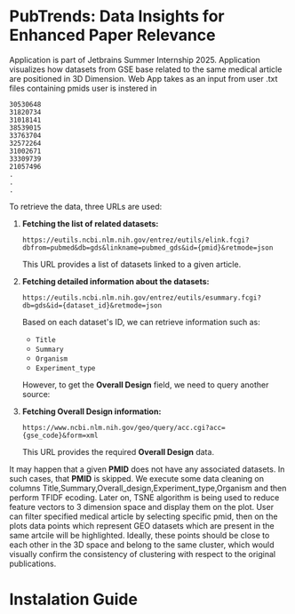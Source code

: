 # PubTrends: Data Insights for Enhanced Paper Relevance
Application is part of Jetbrains Summer Internship 2025.
Application visualizes how datasets from GSE base related to the same medical article are 
positioned in 3D Dimension. Web App takes as an input from user .txt files
containing pmids user is instered in
```text
30530648
31820734
31018141
38539015
33763704
32572264
31002671
33309739
21057496
.
.
.
```
To retrieve the data, three URLs are used:

1. **Fetching the list of related datasets:**

   `https://eutils.ncbi.nlm.nih.gov/entrez/eutils/elink.fcgi?dbfrom=pubmed&db=gds&linkname=pubmed_gds&id={pmid}&retmode=json`

   This URL provides a list of datasets linked to a given article.

2. **Fetching detailed information about the datasets:**

   `https://eutils.ncbi.nlm.nih.gov/entrez/eutils/esummary.fcgi?db=gds&id={dataset_id}&retmode=json`

   Based on each dataset's ID, we can retrieve information such as:
   - `Title`
   - `Summary`
   - `Organism`
   - `Experiment_type`
   
   However, to get the **Overall Design** field, we need to query another source:

3. **Fetching Overall Design information:**

   `https://www.ncbi.nlm.nih.gov/geo/query/acc.cgi?acc={gse_code}&form=xml`

   This URL provides the required **Overall Design** data.

It may happen that a given **PMID** does not have any associated datasets. In such cases, that **PMID** is skipped.
We execute some data cleaning on columns Title,Summary,Overall_design,Experiment_type,Organism and then perform TFIDF ecoding.
Later on, TSNE algorithm is being used to reduce feature vectors to 3 dimension space and display them on the plot.
User can filter specified medical article by selecting specific pmid, then on the plots data points which represent GEO datasets which are
present in the same artcile will be highlighted. Ideally, these points should be close to each other in the 3D space and belong to the same cluster, which would visually confirm the consistency of clustering with respect to the original publications.
 # Instalation Guide